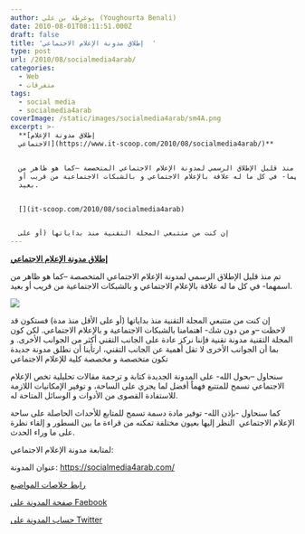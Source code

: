 ```yaml
---
author: يوغرطة بن علي (Youghourta Benali)
date: 2010-08-01T08:11:51.000Z
draft: false
title: 'إطلاق مدونة الإعلام الاجتماعي  '
type: post
url: /2010/08/socialmedia4arab/
categories:
  - Web
  - متفرقات
tags:
  - social media
  - socialmedia4arab
coverImage: /static/images/socialmedia4arab/sm4A.png
excerpt: >-
  **[إطلاق مدونة الإعلام
  الاجتماعي](https://www.it-scoop.com/2010/08/socialmedia4arab/)**


  تم منذ قليل الإطلاق الرسمي لمدونة الإعلام الاجتماعي المتخصصة –كما هو ظاهر من
  اسمهما- في كل ما له علاقة بالإعلام الاجتماعي و بالشبكات الاجتماعية من قريب أو
  بعيد.


  [](it-scoop.com/2010/08/socialmedia4arab)


  إن كنت من متتبعي المجلة التقنية منذ بداياتها (أو على
---
```

**[إطلاق مدونة الإعلام الاجتماعي](https://www.it-scoop.com/2010/08/socialmedia4arab/)**

تم منذ قليل الإطلاق الرسمي لمدونة الإعلام الاجتماعي المتخصصة –كما هو ظاهر من اسمهما- في كل ما له علاقة بالإعلام الاجتماعي و بالشبكات الاجتماعية من قريب أو بعيد.

[](it-scoop.com/2010/08/socialmedia4arab)![](/static/images/socialmedia4arab/sm4A.png)

إن كنت من متتبعي المجلة التقنية منذ بداياتها (أو على الأقل منذ مدة) فستكون قد لاحظت –و من دون شك- اهتمامنا بالشبكات الاجتماعية و بالإعلام الاجتماعي. لكن كون المجلة التقنية مدونة تقنية فإننا نركز عادة على الجانب التقني أكثر من الجوانب الأخرى. و بما أن الجوانب الأخرى لا تقل أهمية عن الجانب التقني، ارتأينا أن نطلق مدونة جديدة تكون متخصصة و مخصصة كلية للإعلام الاجتماعي

سنحاول –بحول الله- على المدونة الجديدة كتابة و ترجمة مقالات تحليلية تخص الإعلام الاجتماعي تسمح للمتتبع فهماً أفضل لما يجري على الساحة، و توفير الإمكانيات اللازمة للاستفادة القصوى من الأدوات و الوسائل المتاحة له.

كما سنحاول -بإذن الله- توفير مادة دسمة تسمح للمتابع للأحداث الحاصلة على ساحة الإعلام الاجتماعي  النظر إليها بعيون مختلفة تمكنه من قراءة ما بين السطور و إلقاء نظرة على ما وراء الحدث.

لمتابعة مدونة الإعلام الاجتماعي:

عنوان المدونة: <https://socialmedia4arab.com/>

[رابط خلاصات المواضيع](http://feeds.feedburner.com/socialmedia4arab)

[صفحة المدونة على Faebook](http://www.facebook.com/pages/mdwnt-alalam-alajtmay/131630770211757)

[حساب المدونة على Twitter](https://twitter.com/sm4arab)
